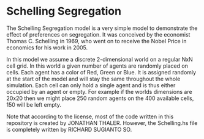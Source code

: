 # Schelling Segregation
The Schelling Segregation model is a very simple model to demonstrate the effect of preferences on segregation. It was conceived by the economist Thomas C. Schelling in 1969, who went on to receive the Nobel Price in economics for his work in 2005.

In this model we assume a discrete 2-dimensional world on a regular NxN cell grid. In this world a given number of agents are randomly placed on cells. Each agent has a color of Red, Green or Blue. It is assigned randomly at the start of the model and will stay the same throughout the whole simulation. Each cell can only hold a single agent and is thus either occupied by an agent or empty. For example if the worlds dimensions are 20x20 then we might place 250 random agents on the 400 available cells, 150 will be left empty.

Note that according to the license, most of the code written in this repository is created by JONATHAN THALER. However, the Schelling.hs file is completely written by RICHARD SUGIANTO SO.

